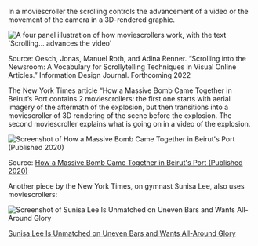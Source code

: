In a moviescroller the scrolling controls the advancement of a video or the movement of the camera in a 3D-rendered graphic.

![A four panel illustration of how moviescrollers work, with the text 'Scrolling... advances the video'](Scrollytelling%200ae4533947224ed3b08305e4c650ce0d/scrollytelling-moviescroller.png)

Source: Oesch, Jonas, Manuel Roth, and Adina Renner. “Scrolling into the Newsroom: A Vocabulary for Scrollytelling Techniques in Visual Online Articles.” Information Design Journal. Forthcoming 2022

The New York Times article “How a Massive Bomb Came Together in Beirut’s Port contains 2 moviescrollers: the first one starts with aerial imagery of the aftermath of the explosion, but then transitions into a moviescroller of 3D rendering of the scene before the explosion. The second moviescroller explains what is going on in a video of the explosion.

![Screenshot of How a Massive Bomb Came Together in Beirut's Port (Published 2020)](scrollytelling-beirut-nyt.jpg)

Source: [How a Massive Bomb Came Together in Beirut's Port (Published 2020)](https://www.nytimes.com/interactive/2020/09/09/world/middleeast/beirut-explosion.html)

Another piece by the New York Times, on gymnast Sunisa Lee, also uses moviescrollers:

![Screenshot of Sunisa Lee Is Unmatched on Uneven Bars and Wants All-Around Glory](scrollytelling-lee-nyt.jpg)

[Sunisa Lee Is Unmatched on Uneven Bars and Wants All-Around Glory](https://www.nytimes.com/interactive/2021/sports/olympics/suni-lee-gymnastics.html)